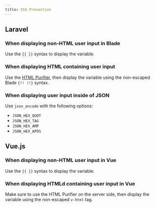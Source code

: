 ```yaml
---
title: XSS Prevention
---
```


## Laravel

### When displaying non-HTML user input in Blade

Use the `{{ }}` syntax to display the variable.

### When displaying HTML containing user input

Use the [HTML Purifier](https://github.com/stevebauman/purify), then display the variable using the non-escaped Blade `{!! !!}` syntax.

### When displaying user input inside of JSON

Use `json_encode` with the following options:

- `JSON_HEX_QUOT`
- `JSON_HEX_TAG`
- `JSON_HEX_AMP`
- `JSON_HEX_APOS`

## Vue.js

### When displaying non-HTML user input in Vue

Use the `{{ }}` syntax to display the variable.

### When displaying HTMLd containing user input in Vue

Make sure to use the HTML Purifier on the server side, then display the variable using the non-escaped `v-html` tag.
